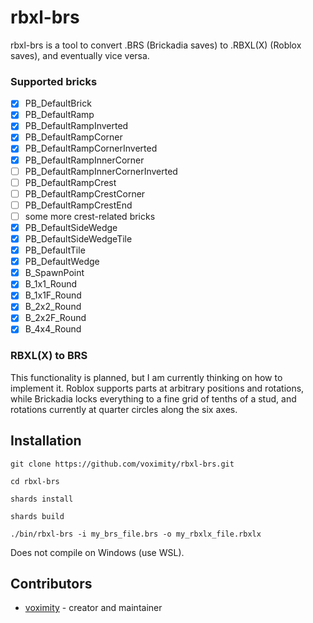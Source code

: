 # rbxl-brs

rbxl-brs is a tool to convert .BRS (Brickadia saves) to .RBXL(X) (Roblox saves), and eventually vice versa.

### Supported bricks

- [x] PB_DefaultBrick
- [x] PB_DefaultRamp
- [x] PB_DefaultRampInverted
- [x] PB_DefaultRampCorner
- [x] PB_DefaultRampCornerInverted
- [x] PB_DefaultRampInnerCorner
- [ ] PB_DefaultRampInnerCornerInverted
- [ ] PB_DefaultRampCrest
- [ ] PB_DefaultRampCrestCorner
- [ ] PB_DefaultRampCrestEnd
- [ ] some more crest-related bricks
- [x] PB_DefaultSideWedge
- [x] PB_DefaultSideWedgeTile
- [x] PB_DefaultTile
- [x] PB_DefaultWedge
- [x] B_SpawnPoint
- [x] B_1x1_Round
- [x] B_1x1F_Round
- [x] B_2x2_Round
- [x] B_2x2F_Round
- [x] B_4x4_Round

### RBXL(X) to BRS

This functionality is planned, but I am currently thinking on how to implement it. Roblox supports parts at arbitrary positions and rotations,
while Brickadia locks everything to a fine grid of tenths of a stud, and rotations currently at quarter circles along the six axes.

## Installation

`git clone https://github.com/voximity/rbxl-brs.git`

`cd rbxl-brs`

`shards install`

`shards build`

`./bin/rbxl-brs -i my_brs_file.brs -o my_rbxlx_file.rbxlx`

Does not compile on Windows (use WSL).

## Contributors

- [voximity](https://github.com/your-github-user) - creator and maintainer
